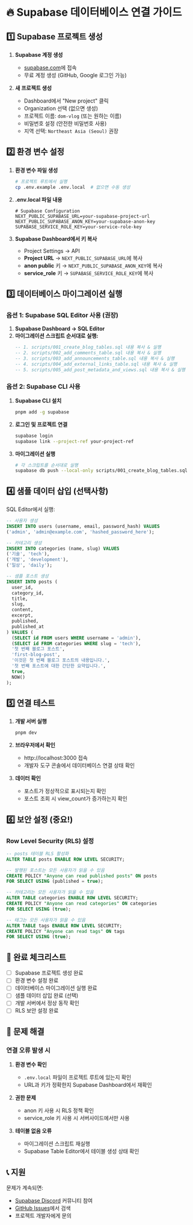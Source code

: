 # 🔥 Supabase 데이터베이스 연결 가이드

## 1️⃣ Supabase 프로젝트 생성

1. **Supabase 계정 생성**

   - [supabase.com](https://supabase.com)에 접속
   - 무료 계정 생성 (GitHub, Google 로그인 가능)

2. **새 프로젝트 생성**
   - Dashboard에서 "New project" 클릭
   - Organization 선택 (없으면 생성)
   - 프로젝트 이름: `dom-vlog` (또는 원하는 이름)
   - 비밀번호 설정 (안전한 비밀번호 사용)
   - 지역 선택: `Northeast Asia (Seoul)` 권장

## 2️⃣ 환경 변수 설정

1. **환경 변수 파일 생성**

   ```bash
   # 프로젝트 루트에서 실행
   cp .env.example .env.local  # 없으면 수동 생성
   ```

2. **.env.local 파일 내용**

   ```env
   # Supabase Configuration
   NEXT_PUBLIC_SUPABASE_URL=your-supabase-project-url
   NEXT_PUBLIC_SUPABASE_ANON_KEY=your-supabase-anon-key
   SUPABASE_SERVICE_ROLE_KEY=your-service-role-key
   ```

3. **Supabase Dashboard에서 키 복사**
   - Project Settings → API
   - **Project URL** → `NEXT_PUBLIC_SUPABASE_URL`에 복사
   - **anon public** 키 → `NEXT_PUBLIC_SUPABASE_ANON_KEY`에 복사
   - **service_role** 키 → `SUPABASE_SERVICE_ROLE_KEY`에 복사

## 3️⃣ 데이터베이스 마이그레이션 실행

### 옵션 1: Supabase SQL Editor 사용 (권장)

1. **Supabase Dashboard → SQL Editor**
2. **마이그레이션 스크립트 순서대로 실행:**
   ```sql
   -- 1. scripts/001_create_blog_tables.sql 내용 복사 & 실행
   -- 2. scripts/002_add_comments_table.sql 내용 복사 & 실행
   -- 3. scripts/003_add_announcements_table.sql 내용 복사 & 실행
   -- 4. scripts/004_add_external_links_table.sql 내용 복사 & 실행
   -- 5. scripts/005_add_post_metadata_and_views.sql 내용 복사 & 실행
   ```

### 옵션 2: Supabase CLI 사용

1. **Supabase CLI 설치**

   ```bash
   pnpm add -g supabase
   ```

2. **로그인 및 프로젝트 연결**

   ```bash
   supabase login
   supabase link --project-ref your-project-ref
   ```

3. **마이그레이션 실행**
   ```bash
   # 각 스크립트를 순서대로 실행
   supabase db push --local-only scripts/001_create_blog_tables.sql
   ```

## 4️⃣ 샘플 데이터 삽입 (선택사항)

SQL Editor에서 실행:

```sql
-- 사용자 생성
INSERT INTO users (username, email, password_hash) VALUES
('admin', 'admin@example.com', 'hashed_password_here');

-- 카테고리 생성
INSERT INTO categories (name, slug) VALUES
('기술', 'tech'),
('개발', 'development'),
('일상', 'daily');

-- 샘플 포스트 생성
INSERT INTO posts (
  user_id,
  category_id,
  title,
  slug,
  content,
  excerpt,
  published,
  published_at
) VALUES (
  (SELECT id FROM users WHERE username = 'admin'),
  (SELECT id FROM categories WHERE slug = 'tech'),
  '첫 번째 블로그 포스트',
  'first-blog-post',
  '이것은 첫 번째 블로그 포스트의 내용입니다.',
  '첫 번째 포스트에 대한 간단한 요약입니다.',
  true,
  NOW()
);
```

## 5️⃣ 연결 테스트

1. **개발 서버 실행**

   ```bash
   pnpm dev
   ```

2. **브라우저에서 확인**

   - http://localhost:3000 접속
   - 개발자 도구 콘솔에서 데이터베이스 연결 상태 확인

3. **데이터 확인**
   - 포스트가 정상적으로 표시되는지 확인
   - 포스트 조회 시 view_count가 증가하는지 확인

## 6️⃣ 보안 설정 (중요!)

### Row Level Security (RLS) 설정

```sql
-- posts 테이블 RLS 활성화
ALTER TABLE posts ENABLE ROW LEVEL SECURITY;

-- 발행된 포스트는 모든 사용자가 읽을 수 있음
CREATE POLICY "Anyone can read published posts" ON posts
FOR SELECT USING (published = true);

-- 카테고리는 모든 사용자가 읽을 수 있음
ALTER TABLE categories ENABLE ROW LEVEL SECURITY;
CREATE POLICY "Anyone can read categories" ON categories
FOR SELECT USING (true);

-- 태그는 모든 사용자가 읽을 수 있음
ALTER TABLE tags ENABLE ROW LEVEL SECURITY;
CREATE POLICY "Anyone can read tags" ON tags
FOR SELECT USING (true);
```

## 🎯 완료 체크리스트

- [ ] Supabase 프로젝트 생성 완료
- [ ] 환경 변수 설정 완료
- [ ] 데이터베이스 마이그레이션 실행 완료
- [ ] 샘플 데이터 삽입 완료 (선택)
- [ ] 개발 서버에서 정상 동작 확인
- [ ] RLS 보안 설정 완료

## 🚨 문제 해결

### 연결 오류 발생 시

1. **환경 변수 확인**

   - `.env.local` 파일이 프로젝트 루트에 있는지 확인
   - URL과 키가 정확한지 Supabase Dashboard에서 재확인

2. **권한 문제**

   - anon 키 사용 시 RLS 정책 확인
   - service_role 키 사용 시 서버사이드에서만 사용

3. **테이블 없음 오류**
   - 마이그레이션 스크립트 재실행
   - Supabase Table Editor에서 테이블 생성 상태 확인

## 📞 지원

문제가 계속되면:

- [Supabase Discord](https://discord.supabase.com) 커뮤니티 참여
- [GitHub Issues](https://github.com/supabase/supabase/issues)에서 검색
- 프로젝트 개발자에게 문의
